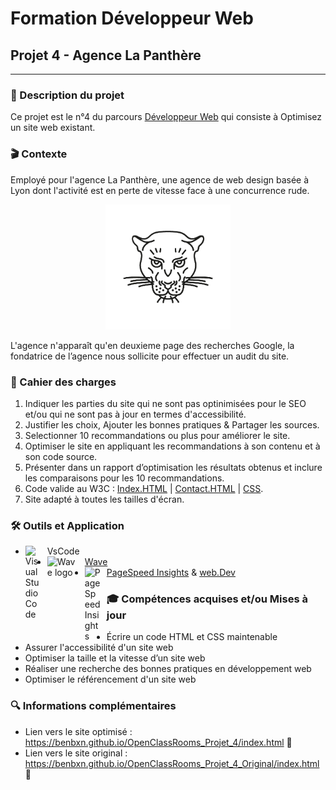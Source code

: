 # Formation Développeur Web
## Projet 4 - Agence La Panthère
------------


### 📝 Description du projet
Ce projet est le n°4 du parcours [Développeur Web](https://openclassrooms.com/fr/paths/556-developpeur-web "Développeur  Web") qui consiste à Optimisez un site web existant.

### 🎬 Contexte
Employé pour l'agence La Panthère, une agence de web design basée à Lyon dont l'activité est en perte de vitesse face à une concurrence rude. 
<p align="center">
<img alt="Logo La Panthère" width="200px" src="https://raw.githubusercontent.com/BenBxn/OpenClassRooms_Projet_4/main/img/logo.png" />
</p>
L'agence n'apparaît qu'en deuxieme page des recherches Google, la fondatrice de l’agence nous sollicite pour effectuer un audit du site.

### 📘 Cahier des charges
1. Indiquer les parties du site qui ne sont pas optinimisées pour le SEO et/ou qui ne sont pas à jour en termes d'accessibilité.
2. Justifier les choix, Ajouter les bonnes pratiques & Partager les sources. 
3. Selectionner 10 recommandations ou plus pour améliorer le site.
4. Optimiser le site en appliquant les recommandations à son contenu et à son code source.
5. Présenter dans un rapport d’optimisation les résultats obtenus et inclure les comparaisons pour les 10 recommandations.
6. Code valide au W3C : [Index.HTML](https://validator.w3.org/nu/?doc=https%3A%2F%2Fbenbxn.github.io%2FOpenClassRooms_Projet_4%2Findex.html
"HTML") | [Contact.HTML](https://validator.w3.org/nu/?doc=https%3A%2F%2Fbenbxn.github.io%2FOpenClassRooms_Projet_4%2Fcontact.html "HTML") | [CSS](https://jigsaw.w3.org/css-validator/validator?uri=https%3A%2F%2Fbenbxn.github.io%2FOpenClassRooms_Projet_4%2Findex.html&profile=css3svg&usermedium=all&warning=1&vextwarning=&lang=fr "CSS"). 
7. Site adapté à toutes les tailles d'écran. 

<!-- ##### Spécifications fonctionnelles 🌐
##### Spécifications techniques 🧬 -->

### 🛠️ Outils et Application 

- VsCode <img align="left" alt="Visual Studio Code" width="25px" src="https://cdn.jsdelivr.net/gh/devicons/devicon/icons/vscode/vscode-original.svg" style="padding-right:10px;"/>
- [Wave](https://wave.webaim.org/report#/https://benbxn.github.io/OpenClassRooms_Projet_4/contact.html) <img align="left" alt="Wave logo" width="50px" src="https://wave.webaim.org/img/wavelogo.svg" style="padding-right:10px;"/>
- [PageSpeed Insights](https://pagespeed.web.dev/report?url=https%3A%2F%2Fbenbxn.github.io%2FOpenClassRooms_Projet_4%2Findex.html) & [web.Dev](https://web.dev/measure/?gclid=CjwKCAjw14uVBhBEEiwAaufYx7Bgj5cZjPScjxXs7_a6VOXezP_-9WBhzA4Mv7Qwb0VJRl7osHTkmRoCD7MQAvD_BwE&url=https%3A%2F%2Fbenbxn.github.io%2FOpenClassRooms_Projet_4%2Findex.html) <img align="left" alt="PageSpeed Insights" width="25px" src="https://www.gstatic.com/pagespeed/insights/ui/logo/favicon_48.png" style="padding-right:10px;"/>

### 🎓 Compétences acquises et/ou Mises à jour
- Écrire un code HTML et CSS maintenable
- Assurer l'accessibilité d'un site web
- Optimiser la taille et la vitesse d’un site web
- Réaliser une recherche des bonnes pratiques en développement web
- Optimiser le référencement d'un site web

### 🔍 Informations complémentaires
- Lien vers le site optimisé : https://benbxn.github.io/OpenClassRooms_Projet_4/index.html 🔗
- Lien vers le site original : https://benbxn.github.io/OpenClassRooms_Projet_4_Original/index.html 🔗
<!-- Soutenance validée le  ✅ -->